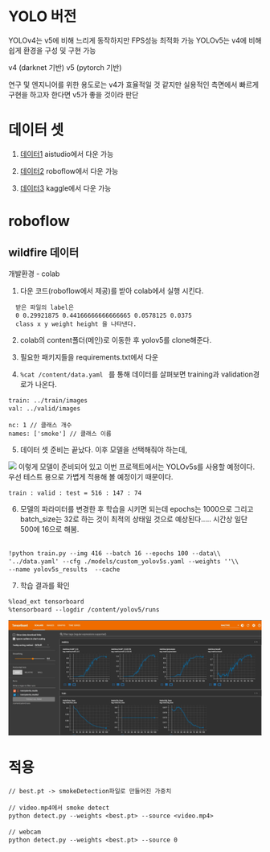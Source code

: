 # YOLO 버전 

YOLOv4는 v5에 비해 느리게 동작하지만 FPS성능 최적화 가능
YOLOv5는 v4에 비해 쉽게 환경을 구성 및 구현 가능 

v4 (darknet 기반)
v5 (pytorch 기반)

연구 및 엔지니어를 위한 용도로는 v4가 효율적일 것 같지만
실용적인 측면에서 빠르게 구현을 하고자 한다면 v5가 좋을 것이라 판단

# 데이터 셋
1. [데이터1](https://aistudio.baidu.com/aistudio/datasetdetail/107770?lang=en) aistudio에서 다운 가능 

2. [데이터2](https://public.roboflow.com/object-detection/wildfire-smoke) roboflow에서 다운 가능

3. [데이터3](https://www.kaggle.com/ankan1998/coco-csv-format-fire-object-detection?select=README.roboflow.txt) kaggle에서 다운 가능


# roboflow 
## wildfire 데이터


개발환경 - colab
1. 다운 코드(roboflow에서 제공)를 받아 colab에서 실행 시킨다.

```  
  받은 파일의 label은  
  0 0.29921875 0.44166666666666665 0.0578125 0.0375  
  class x y weight height 을 나타낸다.
```

2. colab의 content폴더(메인)로 이동한 후 yolov5를 clone해준다.
3. 필요한 패키지들을 requirements.txt에서 다운

4. `%cat /content/data.yaml ` 를 통해 데이터를 살펴보면
training과 validation경로가 나온다.
```
train: ../train/images
val: ../valid/images

nc: 1 // 클래스 개수
names: ['smoke'] // 클래스 이름
```

5. 데이터 셋 준비는 끝났다. 이후 모델을 선택해줘야 하는데, 

![](https://github.com/ultralytics/yolov5/releases/download/v1.0/model_comparison.png)  이렇게 모델이 준비되어 있고 이번 프로젝트에서는 YOLOv5s를 사용할 예정이다.
우선 테스트 용으로 가볍게 적용해 볼 예정이기 때문이다.
```
train : valid : test = 516 : 147 : 74
```

6.  모델의 파라미터를 변경한 후 학습을 시키면 되는데
epochs는 1000으로 그리고 batch_size는 32로 하는 것이 최적의 상태일 것으로 예상된다.....
시간상 일단 500에 16으로 해봄.
```

!python train.py --img 416 --batch 16 --epochs 100 --data\\ '../data.yaml' --cfg ./models/custom_yolov5s.yaml --weights ''\\ 
--name yolov5s_results  --cache
```

7. 학습 결과를 확인
```
%load_ext tensorboard
%tensorboard --logdir /content/yolov5/runs
```
![](./tenserboard.JPG)


# 적용
```
// best.pt -> smokeDetection파일로 만들어진 가중치

// video.mp4에서 smoke detect
python detect.py --weights <best.pt> --source <video.mp4>

// webcam
python detect.py --weights <best.pt> --source 0 

```